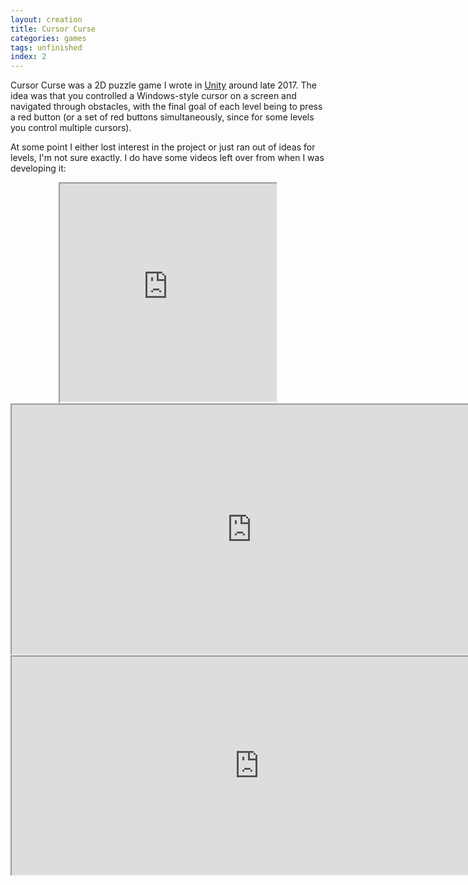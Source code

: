 ```yaml
---
layout: creation
title: Cursor Curse
categories: games
tags: unfinished
index: 2
---
```


Cursor Curse was a 2D puzzle game I wrote in [Unity](https://unity.com/) around late 2017. The idea was that you controlled a Windows-style cursor on a screen and navigated through obstacles, with the final goal of each level being to press a red button (or a set of red buttons simultaneously, since for some levels you control multiple cursors).

At some point I either lost interest in the project or just ran out of ideas for levels, I'm not sure exactly. I do have some videos left over from when I was developing it: 


<center>
    <iframe style="width: 36.0vw; height: 36.4vw" src="https://www.youtube.com/embed/eaYsDCh_LZk" allowfullscreen></iframe>
    <iframe style="width: 80.0vw; height: 41.6vw" src="https://www.youtube.com/embed/P2x5HWMMeYM" allowfullscreen></iframe>
    <iframe style="width: 82.5vw; height: 36.4vw" src="https://www.youtube.com/embed/nO1FMomt8YQ" allowfullscreen></iframe>
</center>